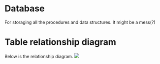 # Database
For storaging all the procedures and data structures. It might be a mess(?)

# Table relationship diagram

Below is the relationship diagram.
![](https://i.imgur.com/gCKcm8h.png)
